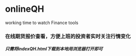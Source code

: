 # onlineQH
working time to watch Finance tools

### 在线期货报价查看，方便上班的投资者实时关注行情变化
##### 只需将indexQH.html下载到本地用浏览器打开即可
